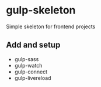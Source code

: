 # gulp-skeleton

Simple skeleton for frontend projects

## Add and setup

- gulp-sass
- gulp-watch
- gulp-connect
- gulp-livereload
